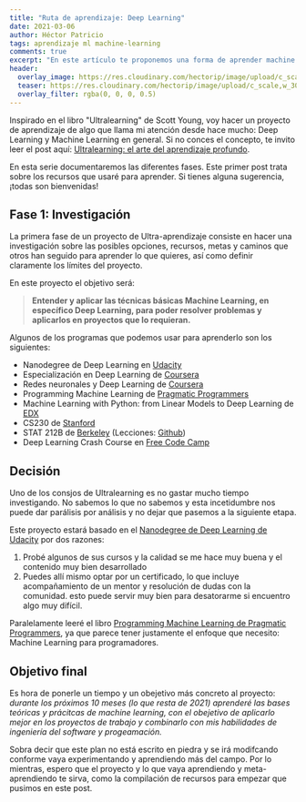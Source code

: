```yaml
---
title: "Ruta de aprendizaje: Deep Learning"
date: 2021-03-06
author: Héctor Patricio
tags: aprendizaje ml machine-learning
comments: true
excerpt: "En este artículo te proponemos una forma de aprender machine learning y deep learning y te presentamos algunos recursos que te pueden servir"
header:
  overlay_image: https://res.cloudinary.com/hectorip/image/upload/c_scale,w_956/v1615096252/space_ixlegm.png
  teaser: https://res.cloudinary.com/hectorip/image/upload/c_scale,w_300/v1615096252/space_ixlegm.png
  overlay_filter: rgba(0, 0, 0, 0.5)
---
```



Inspirado en el libro "Ultralearning" de Scott Young, voy hacer un proyecto de aprendizaje de algo que llama mi atención desde hace mucho: Deep Learning y Machine Learning en general. Si no conces el concepto, te invito leer el post aquí: [Ultralearning: el arte del aprendizaje profundo](/2019/08/13/lecciones-sobre-el-aprendizaje-de-manos-de-un-experto.html).

En esta serie documentaremos las diferentes fases. Este primer post trata sobre los recursos que usaré para aprender. Si tienes alguna sugerencia, ¡todas son bienvenidas!

## Fase 1: Investigación

La primera fase de un proyecto de Ultra-aprendizaje consiste en hacer una investigación sobre las posibles opciones, recursos, metas y caminos que otros han seguido para aprender lo que quieres, así como definir claramente los límites del proyecto.

En este proyecto el objetivo será:

> **Entender y aplicar las técnicas básicas  Machine Learning, en específico Deep Learning, para poder resolver problemas y aplicarlos en proyectos que lo requieran.**

Algunos de los programas que podemos usar para aprenderlo son los siguientes:

- Nanodegree de Deep Learning en [Udacity](https://www.udacity.com/course/deep-learning-nanodegree--nd101)
- Especialización en Deep Learning de [Coursera](https://www.coursera.org/specializations/deep-learning)
- Redes neuronales y Deep Learning de [Coursera](https://www.coursera.org/learn/neural-networks-deep-learning)
- Programming Machine Learning de [Pragmatic Programmers](https://pragprog.com/titles/pplearn/programming-machine-learning/)
- Machine Learning with Python: from Linear Models to Deep Learning de [EDX](https://www.edx.org/course/machine-learning-with-python-from-linear-models-to?index=product&queryID=66ef0e341d390841649ca12aaef6fd6b&position=1)
- CS230 de [Stanford](https://cs230.stanford.edu/syllabus/)
- STAT 212B de [Berkeley](https://bcourses.berkeley.edu/courses/1413088/assignments/syllabus) (Lecciones: [Github](https://github.com/joanbruna/stat212b))
- Deep Learning Crash Course en [Free Code Camp](https://youtu.be/VyWAvY2CF9c)


## Decisión

Uno de los consjos de Ultralearning es no gastar mucho tiempo investigando. No sabemos lo que no sabemos y esta incetidumbre nos puede dar parálisis por análisis y no dejar que pasemos a la siguiente etapa. 

Este proyecto estará basado en el [Nanodegree de Deep Learning de Udacity](https://www.udacity.com/course/deep-learning-nanodegree--nd101) por dos razones:

1. Probé algunos de sus cursos y la calidad se me hace muy buena y el contenido muy bien desarrollado
2. Puedes allí mismo optar por un certificado, lo que incluye acompañamiento de un mentor y resolución de dudas con la comunidad. esto puede servir muy bien para desatorarme si encuentro algo muy difícil.

Paralelamente leeré el libro [Programming Machine Learning de Pragmatic Programmers](https://pragprog.com/titles/pplearn/programming-machine-learning/), ya que parece tener justamente el enfoque que necesito: Machine Learning para programadores.

## Objetivo final

Es hora de ponerle un tiempo y un obejetivo más concreto al proyecto: _durante los próximos 10 meses (lo que resta de 2021) aprenderé las bases teóricas y prácitcas de machine learning, con el obejetivo de aplicarlo mejor en los proyectos de trabajo y combinarlo con mis habilidades de ingeniería del software y progeamación._


Sobra decir que este plan no está escrito en piedra y se irá modifcando conforme vaya experimentando y aprendiendo más del campo. Por lo mientras, espero que el proyecto y lo que vaya aprendiendo y meta-aprendiendo te sirva, como la compilación de recursos para empezar que pusimos en este post.
